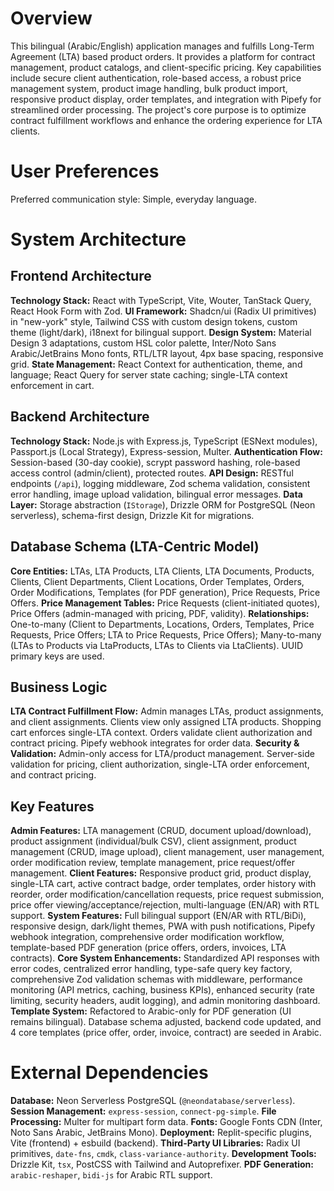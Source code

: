 # Overview

This bilingual (Arabic/English) application manages and fulfills Long-Term Agreement (LTA) based product orders. It provides a platform for contract management, product catalogs, and client-specific pricing. Key capabilities include secure client authentication, role-based access, a robust price management system, product image handling, bulk product import, responsive product display, order templates, and integration with Pipefy for streamlined order processing. The project's core purpose is to optimize contract fulfillment workflows and enhance the ordering experience for LTA clients.

# User Preferences

Preferred communication style: Simple, everyday language.

# System Architecture

## Frontend Architecture

**Technology Stack:** React with TypeScript, Vite, Wouter, TanStack Query, React Hook Form with Zod.
**UI Framework:** Shadcn/ui (Radix UI primitives) in "new-york" style, Tailwind CSS with custom design tokens, custom theme (light/dark), i18next for bilingual support.
**Design System:** Material Design 3 adaptations, custom HSL color palette, Inter/Noto Sans Arabic/JetBrains Mono fonts, RTL/LTR layout, 4px base spacing, responsive grid.
**State Management:** React Context for authentication, theme, and language; React Query for server state caching; single-LTA context enforcement in cart.

## Backend Architecture

**Technology Stack:** Node.js with Express.js, TypeScript (ESNext modules), Passport.js (Local Strategy), Express-session, Multer.
**Authentication Flow:** Session-based (30-day cookie), scrypt password hashing, role-based access control (admin/client), protected routes.
**API Design:** RESTful endpoints (`/api`), logging middleware, Zod schema validation, consistent error handling, image upload validation, bilingual error messages.
**Data Layer:** Storage abstraction (`IStorage`), Drizzle ORM for PostgreSQL (Neon serverless), schema-first design, Drizzle Kit for migrations.

## Database Schema (LTA-Centric Model)

**Core Entities:** LTAs, LTA Products, LTA Clients, LTA Documents, Products, Clients, Client Departments, Client Locations, Order Templates, Orders, Order Modifications, Templates (for PDF generation), Price Requests, Price Offers.
**Price Management Tables:** Price Requests (client-initiated quotes), Price Offers (admin-managed with pricing, PDF, validity).
**Relationships:** One-to-many (Client to Departments, Locations, Orders, Templates, Price Requests, Price Offers; LTA to Price Requests, Price Offers); Many-to-many (LTAs to Products via LtaProducts, LTAs to Clients via LtaClients). UUID primary keys are used.

## Business Logic

**LTA Contract Fulfillment Flow:** Admin manages LTAs, product assignments, and client assignments. Clients view only assigned LTA products. Shopping cart enforces single-LTA context. Orders validate client authorization and contract pricing. Pipefy webhook integrates for order data.
**Security & Validation:** Admin-only access for LTA/product management. Server-side validation for pricing, client authorization, single-LTA order enforcement, and contract pricing.

## Key Features

**Admin Features:** LTA management (CRUD, document upload/download), product assignment (individual/bulk CSV), client assignment, product management (CRUD, image upload), client management, user management, order modification review, template management, price request/offer management.
**Client Features:** Responsive product grid, product display, single-LTA cart, active contract badge, order templates, order history with reorder, order modification/cancellation requests, price request submission, price offer viewing/acceptance/rejection, multi-language (EN/AR) with RTL support.
**System Features:** Full bilingual support (EN/AR with RTL/BiDi), responsive design, dark/light themes, PWA with push notifications, Pipefy webhook integration, comprehensive order modification workflow, template-based PDF generation (price offers, orders, invoices, LTA contracts).
**Core System Enhancements:** Standardized API responses with error codes, centralized error handling, type-safe query key factory, comprehensive Zod validation schemas with middleware, performance monitoring (API metrics, caching, business KPIs), enhanced security (rate limiting, security headers, audit logging), and admin monitoring dashboard.
**Template System:** Refactored to Arabic-only for PDF generation (UI remains bilingual). Database schema adjusted, backend code updated, and 4 core templates (price offer, order, invoice, contract) are seeded in Arabic.

# External Dependencies

**Database:** Neon Serverless PostgreSQL (`@neondatabase/serverless`).
**Session Management:** `express-session`, `connect-pg-simple`.
**File Processing:** Multer for multipart form data.
**Fonts:** Google Fonts CDN (Inter, Noto Sans Arabic, JetBrains Mono).
**Deployment:** Replit-specific plugins, Vite (frontend) + esbuild (backend).
**Third-Party UI Libraries:** Radix UI primitives, `date-fns`, `cmdk`, `class-variance-authority`.
**Development Tools:** Drizzle Kit, `tsx`, PostCSS with Tailwind and Autoprefixer.
**PDF Generation:** `arabic-reshaper`, `bidi-js` for Arabic RTL support.